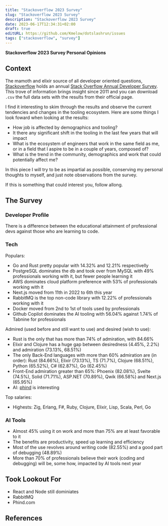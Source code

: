 ```yaml
---
title: "Stackoverflow 2023 Survey"
slug: "Stackoverflow 2023 Survey"
description: "Stackoverflow 2023 Survey"
date: 2023-06-17T12:34:31+02:00
draft: true
editURL: https://github.com/Kmelow/dotslashrun/issues
tags: ["stackoverflow", "survey"]
---
```


**Stackoverflow 2023 Survey Personal Opinions**

## Context

The mamoth and elixir source of all developer oriented questions, [Stackoverflow](https://stackoverflow.com/) holds an annual [Stack Overflow Annual Developer Survey](https://insights.stackoverflow.com/survey).
This trove of information brings insight since 2011 and you can download `.csv` the full data sets with the results from their official page.

I find it interesting to skim through the results and observe the current tendencies and changes in the tooling ecosystem.
Here are some things I look foward when looking at the results:

- How job is affected by demographics and tooling?
- It there any significant shift in the tooling in the last few years that will impact 
- What is the ecosystem of engineers that work in the same field as me, or in a field that I aspire to be in a couple of years, composed of?
- What is the trend in the community, demographics and work that could potentially affect me?

In this piece I will try to be as impartial as possible, conserving my personal thoughts to myself, and just note observations from the survey.

If this is something that could interest you, follow allong.


## The Survey

### Developer Profile

There is a difference between the educational attainment of professional devs against those who are learning to code.

### Tech

Populars:

- Go and Rust pretty popular with 14.32% and 12.21% respectivelly
- PostgreSQL dominates the db and took over from MySQL with 49% professionals working with it, but fewer people learning it
- AWS dominates cloud platform preference with 53% of professionals working with it
- Next.js moved from 11th in 2022 to 6th this year
- RabbitMQ is the top non-code library with 12.22% of professionals working with it
- Docker moved from 2nd to 1st of tools used by professionals
- Github Copilot dominates the AI tooling with 56.04% against 1.74% of Tabnine for professionals

Admired (used before and still want to use) and desired (wish to use):

- Rust is the only that has more than 74% of admiration, with 84.66%
- Elixir and Clojure has a huge gap between desiredness (4.45%, 2.2%) and admiration (73.13%, 68.51%)
- The only Back-End languages with more than 60% admiration are (in order): Rust (84.66%), Elixir (73.13%), TS (71.7%), Clojure (68.51%), Python (65.52%), C# (62.87%), Go (62.45%)
- Front-End admiration greater than 65%: Phoenix (82.08%), Svelte (74.5%), Solid (71.71%), ASP.NET (70.89%), Qwik (66.58%) and Next.js (65.95%)
- AI: [phind](https://www.phind.com/) is interesting

Top salaries:

- Highests: Zig, Erlang, F#, Ruby, Clojure, Elixir, Lisp, Scala, Perl, Go

### AI Tools

- Almost 45% using it on work and more than 75% are at least favorable to it
- The benefits are productivity, speed up learning and efficiency
- Most of the use revolves around writing code (82.55%) and a good part of debugging (48.89%)
- More than 70% of professionals believe their work (coding and debugging) will be, some how, impacted by AI tools next year

## Took Lookout For

- React and Node still dominiates
- RabbitMQ
- Phind.com

## References
